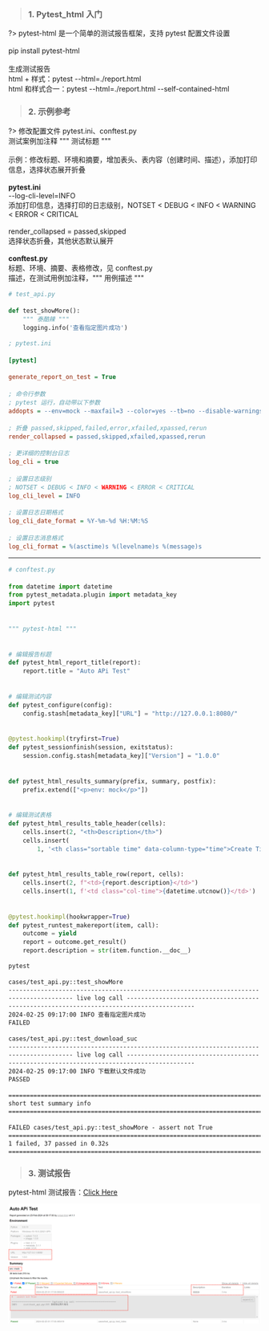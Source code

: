 <!-- pytest-html -->

> ### 1. Pytest_html 入门

?> pytest-html 是一个简单的测试报告框架，支持 pytest 配置文件设置 <br>
<br>
pip install pytest-html <br>
<br>
生成测试报告 <br>
html + 样式：pytest --html=./report.html <br>
html 和样式合一：pytest --html=./report.html --self-contained-html <br>


> ### 2. 示例参考

?> 修改配置文件 pytest.ini、conftest.py <br>
测试案例加注释 """ 测试标题 """<br>
<br>
示例：修改标题、环境和摘要，增加表头、表内容（创建时间、描述），添加打印信息，选择状态展开折叠 <br>
<br>
<b> pytest.ini </b><br>
--log-cli-level=INFO <br>
添加打印信息，选择打印的日志级别，NOTSET < DEBUG < INFO < WARNING < ERROR < CRITICAL <br>
<br>
render_collapsed = passed,skipped <br>
选择状态折叠，其他状态默认展开 <br>
<br>
<b> conftest.py </b><br>
标题、环境、摘要、表格修改，见 conftest.py <br>
描述，在测试用例加注释，""" 用例描述 """

``` python
# test_api.py

def test_showMore():
    """ 泰酷辣 """
    logging.info('查看指定图片成功')
```

``` ini
; pytest.ini

[pytest]

generate_report_on_test = True

; 命令行参数
; pytest 运行，自动带以下参数
addopts = --env=mock --maxfail=3 --color=yes --tb=no --disable-warnings -vs --html=./report/result.html --self-contained-html --log-cli-level=INFO

; 折叠 passed,skipped,failed,error,xfailed,xpassed,rerun
render_collapsed = passed,skipped,xfailed,xpassed,rerun

; 更详细的控制台日志
log_cli = true

; 设置日志级别
; NOTSET < DEBUG < INFO < WARNING < ERROR < CRITICAL
log_cli_level = INFO

; 设置日志日期格式
log_cli_date_format = %Y-%m-%d %H:%M:%S

; 设置日志消息格式
log_cli_format = %(asctime)s %(levelname)s %(message)s
```

***

``` python
# conftest.py

from datetime import datetime
from pytest_metadata.plugin import metadata_key
import pytest


""" pytest-html """


# 编辑报告标题
def pytest_html_report_title(report):
    report.title = "Auto APi Test"


# 编辑测试内容
def pytest_configure(config):
    config.stash[metadata_key]["URL"] = "http://127.0.0.1:8080/"


@pytest.hookimpl(tryfirst=True)
def pytest_sessionfinish(session, exitstatus):
    session.config.stash[metadata_key]["Version"] = "1.0.0"


def pytest_html_results_summary(prefix, summary, postfix):
    prefix.extend(["<p>env: mock</p>"])


# 编辑测试表格
def pytest_html_results_table_header(cells):
    cells.insert(2, "<th>Description</th>")
    cells.insert(
        1, '<th class="sortable time" data-column-type="time">Create Time</th>')


def pytest_html_results_table_row(report, cells):
    cells.insert(2, f"<td>{report.description}</td>")
    cells.insert(1, f'<td class="col-time">{datetime.utcnow()}</td>')


@pytest.hookimpl(hookwrapper=True)
def pytest_runtest_makereport(item, call):
    outcome = yield
    report = outcome.get_result()
    report.description = str(item.function.__doc__)
```
```
pytest

cases/test_api.py::test_showMore
---------------------------------------------------------------------------------------- live log call ----------------------------------------------------------------------------------------- 
2024-02-25 09:17:00 INFO 查看指定图片成功
FAILED

cases/test_api.py::test_download_suc
---------------------------------------------------------------------------------------- live log call ----------------------------------------------------------------------------------------- 
2024-02-25 09:17:00 INFO 下载默认文件成功
PASSED

=================================================================================== short test summary info ==================================================================================== 

FAILED cases/test_api.py::test_showMore - assert not True
================================================================================= 1 failed, 37 passed in 0.32s ================================================================================= 
```

> ### 3. 测试报告

pytest-html 测试报告：<a href='./_media/resource/result.html' target='blank'>Click Here</a> 

![pytest](../_media/resource/pytest.png)




